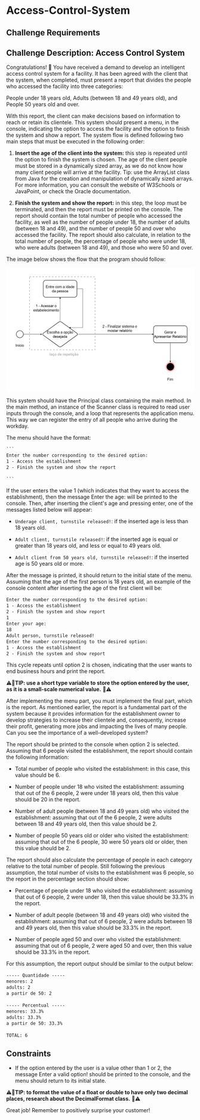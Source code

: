 # Access-Control-System

## Challenge Requirements

## Challenge Description: Access Control System

Congratulations! 👏 You have received a demand to develop an intelligent access control system for a facility. It has been agreed with the client that the system, when completed, must present a report that divides the people who accessed the facility into three categories:

People under 18 years old,
Adults (between 18 and 49 years old), and
People 50 years old and over.

With this report, the client can make decisions based on information to reach or retain its clientele. This system should present a menu, in the console, indicating the option to access the facility and the option to finish the system and show a report. The system flow is defined following two main steps that must be executed in the following order:

1. **Insert the age of the client into the system:** this step is repeated until the option to finish the system is chosen. The age of the client people must be stored in a dynamically sized array, as we do not know how many client people will arrive at the facility. Tip: use the ArrayList class from Java for the creation and manipulation of dynamically sized arrays. For more information, you can consult the website of W3Schools or JavaPoint, or check the Oracle documentation.

2. **Finish the system and show the report:** in this step, the loop must be terminated, and then the report must be printed on the console. The report should contain the total number of people who accessed the facility, as well as the number of people under 18, the number of adults (between 18 and 49), and the number of people 50 and over who accessed the facility. The report should also calculate, in relation to the total number of people, the percentage of people who were under 18, who were adults (between 18 and 49), and those who were 50 and over.

The image below shows the flow that the program should follow:

![SistemaFluxograma](img/controle-acesso.png)

This system should have the Principal class containing the main method. In the main method, an instance of the Scanner class is required to read user inputs through the console, and a loop that represents the application menu. This way we can register the entry of all people who arrive during the workday.

The menu should have the format:

    ```
    Enter the number corresponding to the desired option:
    1 - Access the establishment
    2 - Finish the system and show the report

    ```
If the user enters the value 1 (which indicates that they want to access the establishment), then the message Enter the age: will be printed to the console. Then, after inserting the client's age and pressing enter, one of the messages listed below will appear:

- `Underage client, turnstile released!`: if the inserted age is less than 18 years old.

- `Adult client, turnstile released!`: if the inserted age is equal or greater than 18 years old, and less or equal to 49 years old.

- `Adult client from 50 years old, turnstile released!`: if the inserted age is 50 years old or more.

After the message is printed, it should return to the initial state of the menu. Assuming that the age of the first person is 18 years old, an example of the console content after inserting the age of the first client will be:
```
Enter the number corresponding to the desired option:
1 - Access the establishment
2 - Finish the system and show report
1
Enter your age:
18
Adult person, turnstile released!
Enter the number corresponding to the desired option:
1 - Access the establishment
2 - Finish the system and show report
```

This cycle repeats until option 2 is chosen, indicating that the user wants to end business hours and print the report.

⚠️🔴**TIP: use a short type variable to store the option entered by the user, as it is a small-scale numerical value.** 🔴⚠️

After implementing the menu part, you must implement the final part, which is the report. As mentioned earlier, the report is a fundamental part of the system because it provides information for the establishment owner to develop strategies to increase their clientele and, consequently, increase their profit, generating more jobs and impacting the lives of many people. Can you see the importance of a well-developed system?

The report should be printed to the console when option 2 is selected. Assuming that 6 people visited the establishment, the report should contain the following information:

- Total number of people who visited the establishment: in this case, this value should be 6.

- Number of people under 18 who visited the establishment: assuming that out of the 6 people, 2 were under 18 years old, then this value should be 20 in the report.

- Number of adult people (between 18 and 49 years old) who visited the establishment: assuming that out of the 6 people, 2 were adults between 18 and 49 years old, then this value should be 2.

- Number of people 50 years old or older who visited the establishment: assuming that out of the 6 people, 30 were 50 years old or older, then this value should be 2.


The report should also calculate the percentage of people in each category relative to the total number of people. Still following the previous assumption, the total number of visits to the establishment was 6 people, so the report in the percentage section should show:

- Percentage of people under 18 who visited the establishment: assuming that out of 6 people, 2 were under 18, then this value should be 33.3% in the report.

- Number of adult people (between 18 and 49 years old) who visited the establishment: assuming that out of 6 people, 2 were adults between 18 and 49 years old, then this value should be 33.3% in the report.

- Number of people aged 50 and over who visited the establishment: assuming that out of 6 people, 2 were aged 50 and over, then this value should be 33.3% in the report.

For this assumption, the report output should be similar to the output below:
```
----- Quantidade -----
menores: 2
adults: 2
a partir de 50: 2

----- Percentual -----
menores: 33.3%
adults: 33.3%
a partir de 50: 33.3%

TOTAL: 6
```

## Constraints

- If the option entered by the user is a value other than 1 or 2, the message Enter a valid option! should be printed to the console, and the menu should return to its initial state.

⚠️🔴**TIP: to format the value of a float or double to have only two decimal places, research about the DecimalFormat class.** 🔴⚠️

Great job! Remember to positively surprise your customer!
